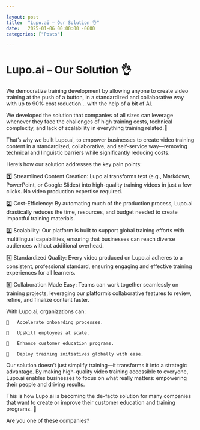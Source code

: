 ```yaml
---

layout: post
title:  "Lupo.ai – Our Solution 👌"
date:   2025-01-06 00:00:00 -0600
categories: ["Posts"] 

---
```


#  Lupo.ai – Our Solution 👌

We democratize training development by allowing anyone to create video training at the push of a button, in a standardized and collaborative way with up to 90% cost reduction… with the help of a bit of AI.

We developed the solution that companies of all sizes can leverage whenever they face the challenges of high training costs, technical complexity, and lack of scalability in everything training related.🎯

That’s why we built Lupo.ai, to empower businesses to create video training content in a standardized, collaborative, and self-service way—removing technical and linguistic barriers while significantly reducing costs.

Here’s how our solution addresses the key pain points:

1️⃣	Streamlined Content Creation: Lupo.ai transforms text (e.g., Markdown, PowerPoint, or Google Slides) into high-quality training videos in just a few clicks. No video production expertise required.

2️⃣ Cost-Efficiency: By automating much of the production process, Lupo.ai drastically reduces the time, resources, and budget needed to create impactful training materials.

3️⃣ Scalability: Our platform is built to support global training efforts with multilingual capabilities, ensuring that businesses can reach diverse audiences without additional overhead.

4️⃣ Standardized Quality: Every video produced on Lupo.ai adheres to a consistent, professional standard, ensuring engaging and effective training experiences for all learners.

5️⃣ Collaboration Made Easy: Teams can work together seamlessly on training projects, leveraging our platform’s collaborative features to review, refine, and finalize content faster.
 
With Lupo.ai, organizations can: 

	🔹	Accelerate onboarding processes.

	🔹	Upskill employees at scale.

	🔹	Enhance customer education programs.

	🔹	Deploy training initiatives globally with ease.

Our solution doesn’t just simplify training—it transforms it into a strategic advantage. By making high-quality video training accessible to everyone, Lupo.ai enables businesses to focus on what really matters: empowering their people and driving results.

This is how Lupo.ai is becoming the de-facto solution for many companies that want to create or improve their customer education and training programs. 🚀

Are you one of these companies?  
